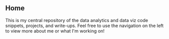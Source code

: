 ## Home

This is my central repository of the data analytics and data viz code snippets, projects, and write-ups. Feel free to use the navigation on the left to view more about me or what I'm working on!
